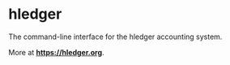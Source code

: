 # hledger

The command-line interface for the hledger accounting system.

More at **<https://hledger.org>**.
